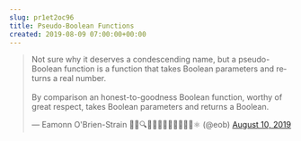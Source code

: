 ```yaml
---  
slug: pr1et2oc96
title: Pseudo-Boolean Functions
created: 2019-08-09 07:00:00+00:00
---  
```

<blockquote class="twitter-tweet"><p lang="en" dir="ltr">Not sure why it deserves a condescending name, but a pseudo-Boolean function is a function that takes Boolean parameters and returns a real number.<br><br>By comparison an honest-to-goodness Boolean function, worthy of great respect, takes Boolean parameters and returns a Boolean.</p>&mdash; Eamonn O&#39;Brien-Strain 👨‍💻🔍🌁🇮🇪🇪🇺🇺🇲🇺🇳⚛️ (@eob) <a href="https://twitter.com/eob/status/1160047031513014272?ref_src=twsrc%5Etfw">August 10, 2019</a></blockquote> <script async src="https://platform.twitter.com/widgets.js" charset="utf-8"></script>